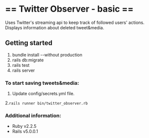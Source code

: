 # == Twitter Observer - basic ==

Uses Twitter's streaming api to keep track of followed users' actions. Displays information about deleted tweet&media.

## Getting started

1. bundle install --without production
2. rails db:migrate
3. rails test
4. rails server

### To start saving tweets&media:
1. Update config/secrets.yml file.

2.`rails runner bin/twitter_observer.rb`

### Additional information:
* Ruby v2.2.5
* Rails v5.0.0.1

